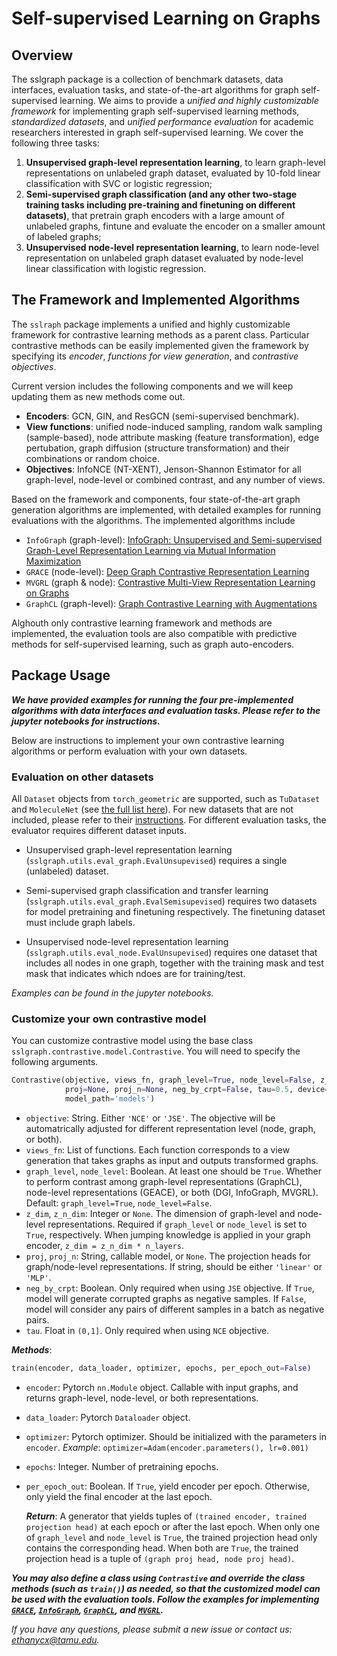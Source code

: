 # Self-supervised Learning on Graphs

## Overview

The sslgraph package is a collection of benchmark datasets, data interfaces, evaluation tasks, and state-of-the-art algorithms for graph self-supervised learning. We aims to provide a *unified and highly customizable framework* for implementing graph self-supervised learning methods, *standardized datasets*, and *unified performance evaluation* for academic researchers interested in graph self-supervised learning. We cover the following three tasks:

1. **Unsupervised graph-level representation learning**, to learn graph-level representations on unlabeled graph dataset, evaluated by 10-fold linear classification with SVC or logistic regression;
1. **Semi-supervised graph classification (and any other two-stage training tasks including pre-training and finetuning on different datasets)**, that pretrain graph encoders with a large amount of unlabeled graphs, fintune and evaluate the encoder on a smaller amount of labeled graphs;
1. **Unsupervised node-level representation learning**, to learn node-level representation on unlabeled graph dataset evaluated by node-level linear classification with logistic regression.

## The Framework and Implemented Algorithms

The `sslraph` package implements a unified and highly customizable framework for contrastive learning methods as a parent class. Particular contrastive methods can be easily implemented given the framework by specifying its *encoder*, *functions for view generation*, and *contrastive objectives*.

Current version includes the following components and we will keep updating them as new methods come out.
- **Encoders**: GCN, GIN, and ResGCN (semi-supervised benchmark).
- **View functions**: unified node-induced sampling, random walk sampling (sample-based), node attribute masking (feature transformation), edge pertubation, graph diffusion (structure transformation) and their combinations or random choice.
- **Objectives**: InfoNCE (NT-XENT), Jenson-Shannon Estimator for all graph-level, node-level or combined contrast, and any number of views.

Based on the framework and components, four state-of-the-art graph generation algorithms are implemented, with detailed examples for running evaluations with the algorithms. The implemented algorithms include 
* `InfoGraph` (graph-level): [InfoGraph: Unsupervised and Semi-supervised Graph-Level Representation Learning via Mutual Information Maximization](https://arxiv.org/abs/1908.01000)
* `GRACE` (node-level): [Deep Graph Contrastive Representation Learning](https://arxiv.org/abs/2006.04131)
* `MVGRL` (graph & node): [Contrastive Multi-View Representation Learning on Graphs](https://arxiv.org/abs/2006.05582)
* `GraphCL` (graph-level): [Graph Contrastive Learning with Augmentations](https://arxiv.org/abs/2010.13902)

Alghouth only contrastive learning framework and methods are implemented, the evaluation tools are also compatible with predictive methods for self-supervised learning, such as graph auto-encoders.

## Package Usage

***We have provided examples for running the four pre-implemented algorithms with data interfaces and evaluation tasks. Please refer to the jupyter notebooks for instructions.***

Below are instructions to implement your own contrastive learning algorithms or perform evaluation with your own datasets.

### Evaluation on other datasets

All `Dataset` objects from `torch_geometric` are supported, such as `TuDataset` and `MoleculeNet` (see [the full list here](https://pytorch-geometric.readthedocs.io/en/latest/modules/datasets.html)). For new datasets that are not included, please refer to their [instructions](https://pytorch-geometric.readthedocs.io/en/latest/notes/create_dataset.html). For different evaluation tasks, the evaluator requires different dataset inputs.

* Unsupervised graph-level representation learning (`sslgraph.utils.eval_graph.EvalUnsupevised`) requires a single (unlabeled) dataset.

* Semi-supervised graph classification and transfer learning (`sslgraph.utils.eval_graph.EvalSemisupevised`) requires two datasets for model pretraining and finetuning respectively. The finetuning dataset must include graph labels.

* Unsupervised node-level representation learning (`sslgraph.utils.eval_node.EvalUnsupevised`) requires one dataset that includes all nodes in one graph, together with the training mask and test mask that indicates which ndoes are for training/test.

*Examples can be found in the jupyter notebooks.*

### Customize your own contrastive model

You can customize contrastive model using the base class `sslgraph.contrastive.model.Contrastive`. You will need to specify the following arguments.

```python
Contrastive(objective, views_fn, graph_level=True, node_level=False, z_dim=None, z_n_dim=None, 
            proj=None, proj_n=None, neg_by_crpt=False, tau=0.5, device=None, choice_model='last', 
            model_path='models')
```

* `objective`: String. Either `'NCE'` or `'JSE'`. The objective will be automatrically adjusted for different representation level (node, graph, or both).
* `views_fn`: List of functions. Each function corresponds to a view generation that takes graphs as input and outputs transformed graphs.
* `graph_level`, `node_level`: Boolean. At least one should be `True`. Whether to perform contrast among graph-level representations (GraphCL), node-level representations (GEACE), or both (DGI, InfoGraph, MVGRL). Default: `graph_level=True`, `node_level=False`.
* `z_dim`, `z_n_dim`: Integer or `None`. The dimension of graph-level and node-level representations. Required if `graph_level` or `node_level` is set to `True`, respectively. When jumping knowledge is applied in your graph encoder, `z_dim = z_n_dim * n_layers`.
* `proj`, `proj_n`: String, callable model, or `None`. The projection heads for graph/node-level representations. If string, should be either `'linear'` or `'MLP'`.
* `neg_by_crpt`: Boolean. Only required when using `JSE` objective. If `True`, model will generate corrupted graphs as negative samples. If `False`, model will consider any pairs of different samples in a batch as negative pairs.
* `tau`. Float in `(0,1]`. Only required when using `NCE` objective.

***Methods***:

```python
train(encoder, data_loader, optimizer, epochs, per_epoch_out=False)
```
* `encoder`: Pytorch `nn.Module` object. Callable with input graphs, and returns graph-level, node-level, or both representations.
* `data_loader`: Pytorch `Dataloader` object.
* `optimizer`: Pytorch optimizer. Should be initialized with the parameters in `encoder`. *Example*: `optimizer=Adam(encoder.parameters(), lr=0.001)`
* `epochs`: Integer. Number of pretraining epochs.
* `per_epoch_out`: Boolean. If `True`, yield encoder per epoch. Otherwise, only yield the final encoder at the last epoch.

    ***Return***: A generator that yields tuples of `(trained encoder, trained projection head)` at each epoch or after the last epoch. When only one of `graph_level` and `node_level` is `True`, the trained projection head only contains the corresponding head. When both are `True`, the trained projection head is a tuple of `(graph proj head, node proj head)`.

***You may also define a class using `Contrastive` and override the class methods (such as `train()`) as needed, so that the customized model can be used with the evaluation tools. Follow the examples for implementing [`GRACE`](sslgraph/contrastive/model/grace.py), [`InfoGraph`](sslgraph/contrastive/model/infograph.py), [`GraphCL`](sslgraph/contrastive/model/graphcl.py), and [`MVGRL`](sslgraph/contrastive/model/mvgrl.py).***

*If you have any questions, please submit a new issue or contact us: ethanycx@tamu.edu.*
